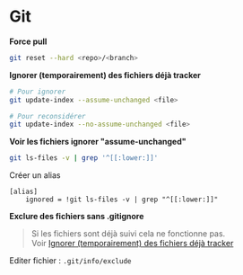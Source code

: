 # Git

**Force pull**
```sh
git reset --hard <repo>/<branch>
```

<a name="l2"></a>**Ignorer (temporairement) des fichiers déjà tracker**
```sh
# Pour ignorer
git update-index --assume-unchanged <file>

# Pour reconsidérer
git update-index --no-assume-unchanged <file>
```

**Voir les fichiers ignorer "assume-unchanged"**
```sh
git ls-files -v | grep '^[[:lower:]]'
```
Créer un alias
```
[alias]
	ignored = !git ls-files -v | grep "^[[:lower:]]"
```

**Exclure des fichiers sans .gitignore**
> Si les fichiers sont déjà suivi cela ne fonctionne pas.   
> Voir [Ignorer (temporairement) des fichiers déjà tracker](#l2)

Editer fichier : ` .git/info/exclude `